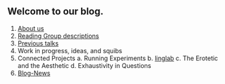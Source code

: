 ## Welcome to our blog. 

1.	[About us](about_us.md) 
2.	[Reading Group descriptions](reading_groups.md)
3.	[Previous talks](prev_talks.md)
4.	Work in progress, ideas, and squibs
5.	Connected Projects 
  a. Running Experiments
  b. [linglab](https://linglab.uni-graz.at/en/)
  c. The Erotetic and the Aesthetic
  d. Exhaustivity in Questions
6.	[Blog-News](blog.md)
